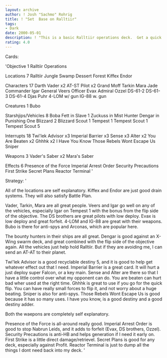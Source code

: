 ```yaml
---
layout: archive
author: ! Josh "Sachmo" Rohrig
title: ! "Set  Base on Ralltiir"
tags:
- Dark
date: 2000-05-01
description: ! "This is a basic Ralltiir operations deck.  Get a quick flip with all of the cheap people and AT-STs."
rating: 4.0
---
```

Cards: 

'Objective 1
Ralltiir Operations

Locations 7
Ralltiir
Jungle
Swamp
Dessert
Forest
Kiffex
Endor

Characters 17
Darth Vader x2
AT-ST Pilot x2
Grand Moff Tarkin
Mara Jade
Commander Igar
General Veers
Officer Evax
Admiral Ozzel
DS-61-2
DS-61-3
DS-61-4
Djas Puhr
4-LOM w/ gun
IG-88 w. gun

Creatures 1
Bubo

Starshjips/Vehicles 8
Boba Fett in Slave 1
Zuckuss in Mist Hunter
Dengar in  Punishing One
Blizzard 2
Blizzard Scout 1
Tempest 1
Tempest Scout 1
Tempest Scout 5

Interrupts 18
Twi'lek Advisor x3
Imperial Barrier x3
Sense x3
Alter x2
You Are Beaten x2
Ghhhk x2
I Have You Know
Those Rebels Wont Escape Us
Sniper

Weapons 3
Vader's Saber x2
Mara's Saber

Effects 6
Presence of the  Force
Imperial Arrest Order
Security Precautions
First Strike
Secret Plans
Reactor Terminal '

Strategy: '

All of the locations are self explanatory.  Kiffex and Endor are just good drain systems.	They will also satisfy Battle Plan.

Vader, Tarkin, Mara are all great people.  Veers and Igar go well on any of the vehicles, especially Igar on Tempest 1 with the  bonus from the flip side of the objective.  The DS brothers are great pilots with low deploy.	Evax is low deploy and great forfeit.  4-LOM and IG-88 are great with their weapons.  Bubo is there for anti-spys and Arconas, which are popular here.

The bounty hunters in their ships are all great.  Dengar is good against an X-Wing swarm deck, and great combined with the  flip side of the objective again.  All the vehicles just help hold Ralltiir.  But if they are avoiding me, I can send an AT-AT to  their planet.

Twi'lek Advisor is a good recyclable destiny 5, and it is good to help get whatever effect out that I need.  Imperial Barrier is a great card.  It will hurt a just deploy super Falcon, or a key main.  Sense and Alter are there so that I have a little control over what my opponent can do.  You	are beaten can hurt bad wher used at the right time.  Ghhhk is great to use if you  go for the quick flip.  You can have really small forces to flip it, and not worry about a huge beating.  Sniper is also for anti-spys.  Those Rebels Wont Escape Us is good because it has so many uses.  I have you know, is a good destiny and a good destiny adder.

Both the waepons are completely self explanatory.

Presence of the Force is all-around really good.  Imperial Arrest Order is good to stop Nabrun Leids, and it adds to forfeit (Evax, DS brothers, Ozzel).  Security Precautions is anti-HB and helps generation if I need it early on.  First Strike is a little direct damage/retrievel.  Secret Plans is good for any deck, especially against Profit.  Reactor Terminal is just to  dump all the things I dont need back into my deck. '